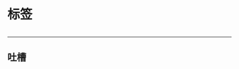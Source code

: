 # 标签
<div style="display:flex;justify-content: space-between;">
<tag src='/tags/tag1' name='记录' color='var(--tag-life-color)' count=3 />
<tag src='/tags/tag2' name='笔记' color='var(--tag-note-color)' count=13 />
<tag src='/tags/tag3' name='教程' color='var(--tag-tutorial-color)' count=7 />
<tag src='/tags/tag4' name='Web' color='var(--tag-Web-color)' count=8 />
<tag src='/tags/tag5' name='吐槽' color='var(--tag-gush-color)' count=2 />
<tag src='/tags/tag6' name='资源' color='var(--tag-resource-color)' count=2 />
<tag src='/tags/tag7' name='其他' color='var(--tag-other-color)' count=3 />
</div>  

---

##  吐槽
<lazyshow><column title='自定义域名📡' RecordTime='2025-2-2 16:30' src='word\自定义域名注意事项\自定义域名注意事项' overview='使用自定义域名后资源路径不一样'  status='已解决' delay='1' TagColor='var(--tag-gush-color)' ></column></lazyshow>
<lazyshow><column title='图片懒加载📷' RecordTime='2025-1-30 23:06' src='word\文档图片懒加载\文档图片懒加载' overview='文档img替换为懒加载img'  status='未解决' delay='1' TagColor='var(--tag-gush-color)'></column></lazyshow>